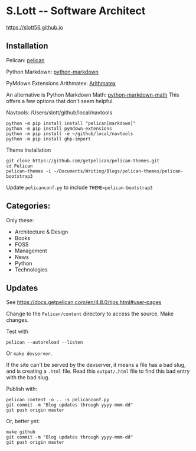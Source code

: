 # S.Lott -- Software Architect

https://slott56.github.io

## Installation

Pelican: [pelican](https://github.com/getpelican/pelican)

Python Markdown: [python-markdown](https://python-markdown.github.io/reference/#extensions)

PyMdown Extensions Arithmatex: [Arithmatex](https://facelessuser.github.io/pymdown-extensions/extensions/arithmatex/)

An alternative is  Python Markdown Math: [python-markdown-math](https://github.com/mitya57/python-markdown-math)
This offers a few options that don't seem helpful.

Navtools: /Users/slott/github/local/navtools

```commandline
python -m pip install install "pelican[markdown]"
python -m pip install pymdown-extensions
python -m pip install -e ~/github/local/navtools
python -m pip install ghp-import
```

Theme Installation

```commandline
git clone https://github.com/getpelican/pelican-themes.git
cd Pelican
pelican-themes -i ~/Documents/Writing/Blogs/pelican-themes/pelican-bootstrap3
```

Update `pelicanconf.py` to include `THEME=pelican-bootstrap3`


## Categories:

Only these:

- Architecture & Design
- Books
- FOSS
- Management
- News
- Python
- Technologies

## Updates

See https://docs.getpelican.com/en/4.8.0/tips.html#user-pages

Change to the `Pelican/content` directory to access the source. Make changes.

Test with

```commandline
pelican --autoreload --listen
```

Or `make devserver`.

If the site can't be served by the devserver, it means a file has a bad slug, and is 
creating a ``.html`` file. Read this ``output/.html`` file to find this bad entry with the bad slug.

Publish with:

```commandline
pelican content -o .. -s pelicanconf.py
git commit -m "Blog updates through yyyy-mmm-dd"
git push origin master
```

Or, better yet:

```commandline
make github
git commit -m "Blog updates through yyyy-mmm-dd"
git push origin master
```

